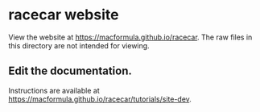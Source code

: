 # racecar website

View the website at <https://macformula.github.io/racecar>. The raw files in this directory are not intended for viewing.

## Edit the documentation.

Instructions are available at <https://macformula.github.io/racecar/tutorials/site-dev>.
